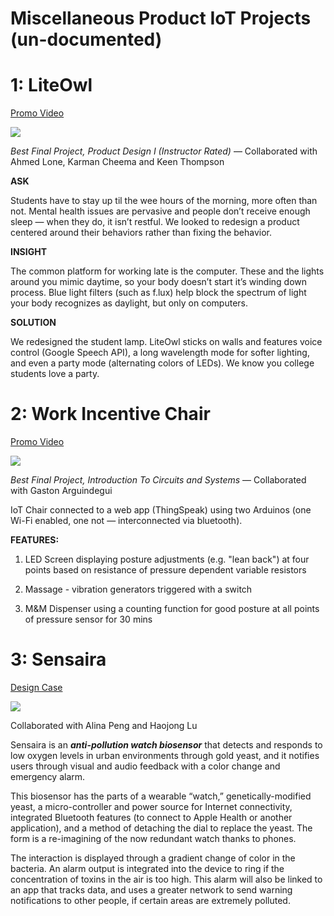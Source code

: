# Miscellaneous Product IoT Projects (un-documented)

# 1: LiteOwl
[Promo Video](https://youtu.be/raqneUCBkyI)

![](https://github.com/safekhawaja/misc_IoT/blob/master/Screen%20Shot%202020-08-10%20at%202.15.22%20PM.png)

*Best Final Project, Product Design I (Instructor Rated)* — Collaborated with Ahmed Lone, Karman Cheema and Keen Thompson

**ASK**

Students have to stay up til the wee hours of the morning, more often than not. Mental health issues are pervasive and people don’t receive enough sleep — when they do, it isn’t restful. We looked to redesign a product centered around their behaviors rather than fixing the behavior.

**INSIGHT**

The common platform for working late is the computer. These and the lights around you mimic daytime, so your body doesn’t start it’s winding down process. Blue light filters (such as f.lux) help block the spectrum of light your body recognizes as daylight, but only on computers.

**SOLUTION**

We redesigned the student lamp. LiteOwl sticks on walls and features voice control (Google Speech API), a long wavelength mode for softer lighting, and even a party mode (alternating colors of LEDs). We know you college students love a party. 

# 2: Work Incentive Chair
[Promo Video](https://youtu.be/AwCX8rc5VsI)

![](https://github.com/safekhawaja/misc_IoT/blob/master/Screen%20Shot%202020-08-10%20at%202.22.08%20PM.png)

*Best Final Project, Introduction To Circuits and Systems* — Collaborated with Gaston Arguindegui

IoT Chair connected to a web app (ThingSpeak) using two Arduinos (one Wi-Fi enabled, one not — interconnected via bluetooth). 

**FEATURES:**

1. LED Screen displaying posture adjustments (e.g. "lean back") at four points based on resistance of pressure dependent variable resistors

2. Massage - vibration generators triggered with a switch

3. M&M Dispenser using a counting function for good posture at all points of pressure sensor for 30 mins

# 3: Sensaira
[Design Case](https://www.saifkhawaja.com/sensaira)

![](https://github.com/safekhawaja/misc_IoT/blob/master/Sensaira%2B3D%2BMockup-2.jpg)

Collaborated with Alina Peng and Haojong Lu

Sensaira is an __*anti-pollution watch biosensor*__ that detects and responds to low oxygen levels in urban environments through gold yeast, and it notifies users through visual and audio feedback with a color change and emergency alarm. 

This biosensor has the parts of a wearable “watch,” genetically-modified yeast, a micro-controller and power source for Internet connectivity, integrated Bluetooth features (to connect to Apple Health or another application), and a method of detaching the dial to replace the yeast. The form is a re-imagining of the now redundant watch thanks to phones.

The interaction is displayed through a gradient change of color in the bacteria. An alarm output is integrated into the device to ring if the concentration of toxins in the air is too high. This alarm will also be linked to an app that tracks data, and uses a greater network to send warning notifications to other people, if certain areas are extremely polluted. 
